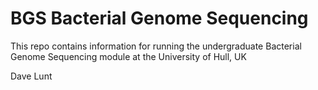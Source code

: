 # BGS Bacterial Genome Sequencing

This repo contains information for running the undergraduate Bacterial Genome Sequencing module at the University of Hull, UK

Dave Lunt
